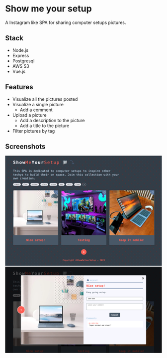 # Show me your setup

A Instagram like SPA for sharing computer setups pictures.

## Stack

-   Node.js
-   Express
-   Postgresql
-   AWS S3
-   Vue.js

## Features

-   Visualize all the pictures posted
-   Visualize a single picture
    -   Add a comment
-   Upload a picture
    -   Add a description to the picture
    -   Add a title to the picture
-   Filter pictures by tag

## Screenshots

<img src="./public/images/screenshots/imageBoard.png" />
<img src="./public/images/screenshots/singlePicDesktop.png" />

